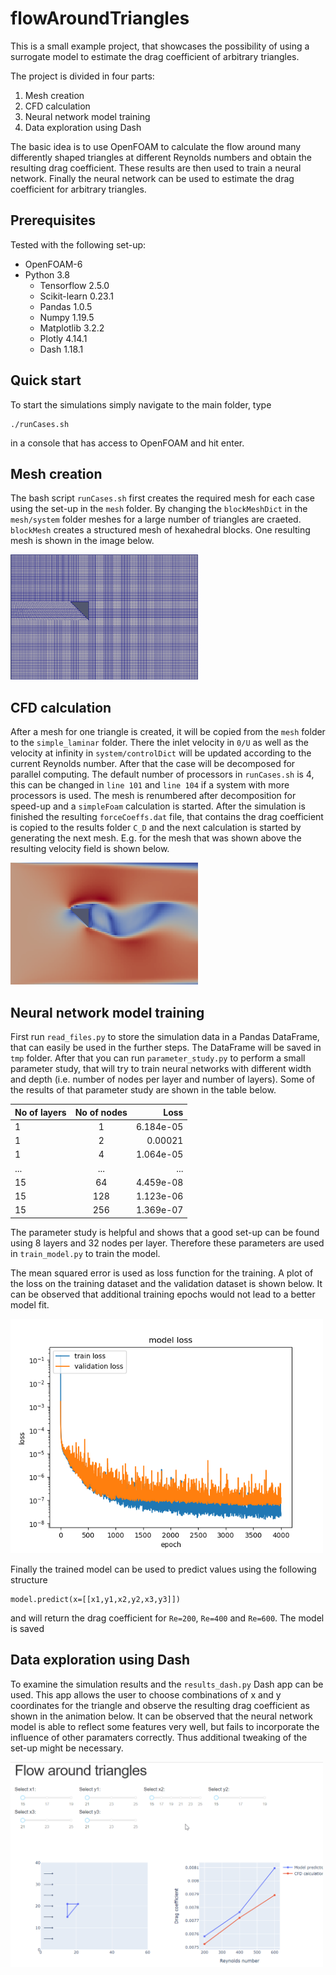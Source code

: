 # flowAroundTriangles
This is a small example project, that showcases the possibility of using a surrogate model to estimate the drag coefficient of arbitrary triangles.

The project is divided in four parts:
1. Mesh creation
2. CFD calculation
3. Neural network model training
4. Data exploration using Dash

The basic idea is to use OpenFOAM to calculate the flow around many differently shaped triangles at different Reynolds numbers and obtain the resulting drag coefficient. These results are then used to train a neural network. Finally the neural network can be used to estimate the drag coefficient for arbitrary triangles.

## Prerequisites
Tested with the following set-up:
* OpenFOAM-6
* Python 3.8
  * Tensorflow 2.5.0
  * Scikit-learn 0.23.1
  * Pandas 1.0.5
  * Numpy 1.19.5
  * Matplotlib 3.2.2
  * Plotly 4.14.1
  * Dash 1.18.1

## Quick start
To start the simulations simply navigate to the main folder, type
```
./runCases.sh
```
in a console that has access to OpenFOAM and hit enter.
## Mesh creation
The bash script `runCases.sh` first creates the required mesh for each case using the set-up in the `mesh` folder. By changing the `blockMeshDict` in the `mesh/system` folder meshes for a large number of triangles are craeted. `blockMesh` creates a structured mesh of hexahedral blocks. One resulting mesh is shown in the image below.

<img src="https://github.com/axelfiedler/flowAroundTriangles/blob/main/assets/mesh_example.PNG" alt="Example of an automatically generated hex mesh around a triangle" width="300"/>

## CFD calculation ##
After a mesh for one triangle is created, it will be copied from the `mesh` folder to the `simple_laminar` folder. There the inlet velocity in `0/U` as well as the velocity at infinity in `system/controlDict` will be updated according to the current Reynolds number. After that the case will be decomposed for parallel computing. The default number of processors in `runCases.sh` is 4, this can be changed in `line 101` and `line 104` if a system with more processors is used. The mesh is renumbered after decomposition for speed-up and a `simpleFoam` calculation is started. After the simulation is finished the resulting `forceCoeffs.dat` file, that contains the drag coefficient is copied to the results folder `C_D` and the next calculation is started by generating the next mesh. E.g. for the mesh that was shown above the resulting velocity field is shown below.

<img src="https://github.com/axelfiedler/flowAroundTriangles/blob/main/assets/flow_example.PNG" alt="Example of calculated velocity field" width="300"/>

## Neural network model training ##
First run `read_files.py` to store the simulation data in a Pandas DataFrame, that can easily be used in the further steps. The DataFrame will be saved in `tmp` folder. After that you can run `parameter_study.py` to perform a small parameter study, that will try to train neural networks with different width and depth (i.e. number of nodes per layer and number of layers). Some of the results of that parameter study are shown in the table below.

| No of layers  | No of nodes   | Loss  |
| ------------- |:-------------:| -----:|
1|1|6.184e-05|
1|2|0.00021|
1|4|1.064e-05|
...|...|...|
15|64|4.459e-08|
15|128|1.123e-06|
15|256|1.369e-07|

The parameter study is helpful and shows that a good set-up can be found using 8 layers and 32 nodes per layer. Therefore these parameters are used in `train_model.py` to train the model.

The mean squared error is used as loss function for the training. A plot of the loss on the training dataset and the validation dataset is shown below. It can be observed that additional training epochs would not lead to a better model fit.

<img src="https://github.com/axelfiedler/flowAroundTriangles/blob/main/assets/model_loss_32_nodes_8_layer.png" alt="Loss for model with 32 nodes per layer and 8 layer" width="500"/>

Finally the trained model can be used to predict values using the following structure
```
model.predict(x=[[x1,y1,x2,y2,x3,y3]])
```
and will return the drag coefficient for `Re=200`, `Re=400` and `Re=600`. The model is saved 

## Data exploration using Dash

To examine the simulation results and the `results_dash.py` Dash app can be used. This app allows the user to choose combinations of x and y coordinates for the triangle and observe the resulting drag coefficient as shown in the animation below. It can be observed that the neural network model is able to reflect some features very well, but fails to incorporate the influence of other paramaters correctly. Thus additional tweaking of the set-up might be necessary.

<img src="https://github.com/axelfiedler/flowAroundTriangles/blob/main/assets/Dash_Animation.gif" alt="Animation of Dash app" width="500"/>
